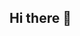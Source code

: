 ## Hi there 👋

<!--
**Hina2025/Hina2025** is a ✨ _special_ ✨ repository because its `README.md` (this file) appears on your GitHub profile.

Here are some ideas to get you started:

- 🔭 I’m currently working on Clustering Datasets
- 🌱 I’m currently learning Unsupervised ML
- 👯 I’m looking to collaborate on Data Science projects
